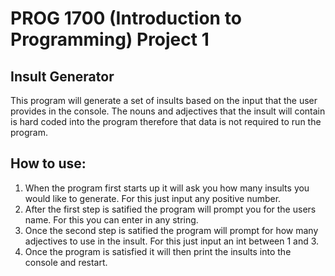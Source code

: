 # PROG 1700 (Introduction to Programming) Project 1
## Insult Generator

This program will generate a set of insults based on the input that the user provides in the console. The nouns and adjectives that
the insult will contain is hard coded into the program therefore that data is not required to run the program. 

## How to use: 
1. When the program first starts up it will ask you how many insults you would like to generate. For this just input any positive number.
2. After the first step is satified the program will prompt you for the users name. For this you can enter in any string.
3. Once the second step is satified the program will prompt for how many adjectives to use in the insult. For this just input an int between 1 and 3.
4. Once the program is satisfied it will then print the insults into the console and restart.
